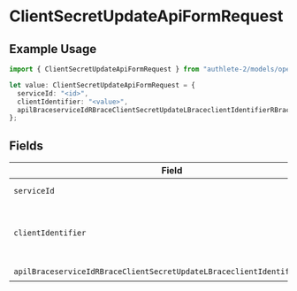 # ClientSecretUpdateApiFormRequest

## Example Usage

```typescript
import { ClientSecretUpdateApiFormRequest } from "authlete-2/models/operations";

let value: ClientSecretUpdateApiFormRequest = {
  serviceId: "<id>",
  clientIdentifier: "<value>",
  apilBraceserviceIdRBraceClientSecretUpdateLBraceclientIdentifierRBrace: {},
};
```

## Fields

| Field                                                                                                                                                                   | Type                                                                                                                                                                    | Required                                                                                                                                                                | Description                                                                                                                                                             |
| ----------------------------------------------------------------------------------------------------------------------------------------------------------------------- | ----------------------------------------------------------------------------------------------------------------------------------------------------------------------- | ----------------------------------------------------------------------------------------------------------------------------------------------------------------------- | ----------------------------------------------------------------------------------------------------------------------------------------------------------------------- |
| `serviceId`                                                                                                                                                             | *string*                                                                                                                                                                | :heavy_check_mark:                                                                                                                                                      | A service ID.                                                                                                                                                           |
| `clientIdentifier`                                                                                                                                                      | *string*                                                                                                                                                                | :heavy_check_mark:                                                                                                                                                      | The client ID or the client ID alias of a client.<br/>                                                                                                                  |
| `apilBraceserviceIdRBraceClientSecretUpdateLBraceclientIdentifierRBrace`                                                                                                | [models.APILBraceserviceIdRBraceClientSecretUpdateLBraceclientIdentifierRBrace](../../models/apilbraceserviceidrbraceclientsecretupdatelbraceclientidentifierrbrace.md) | :heavy_check_mark:                                                                                                                                                      | N/A                                                                                                                                                                     |
